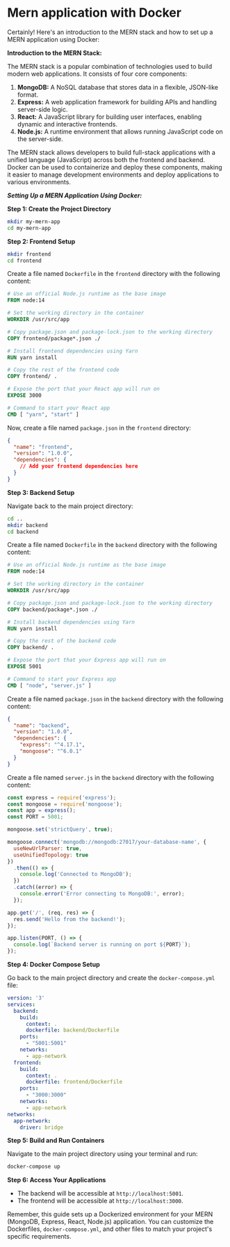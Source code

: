 # Mern application with Docker

Certainly! Here's an introduction to the MERN stack and how to set up a MERN application using Docker:

**Introduction to the MERN Stack:**

The MERN stack is a popular combination of technologies used to build modern web applications. It consists of four core components:

1. **MongoDB:** A NoSQL database that stores data in a flexible, JSON-like format.
2. **Express:** A web application framework for building APIs and handling server-side logic.
3. **React:** A JavaScript library for building user interfaces, enabling dynamic and interactive frontends.
4. **Node.js:** A runtime environment that allows running JavaScript code on the server-side.

The MERN stack allows developers to build full-stack applications with a unified language (JavaScript) across both the frontend and backend. Docker can be used to containerize and deploy these components, making it easier to manage development environments and deploy applications to various environments.

***Setting Up a MERN Application Using Docker:***



**Step 1: Create the Project Directory**

```sh
mkdir my-mern-app
cd my-mern-app
```

**Step 2: Frontend Setup**

```sh
mkdir frontend
cd frontend
```

Create a file named `Dockerfile` in the `frontend` directory with the following content:

```Dockerfile
# Use an official Node.js runtime as the base image
FROM node:14

# Set the working directory in the container
WORKDIR /usr/src/app

# Copy package.json and package-lock.json to the working directory
COPY frontend/package*.json ./

# Install frontend dependencies using Yarn
RUN yarn install

# Copy the rest of the frontend code
COPY frontend/ .

# Expose the port that your React app will run on
EXPOSE 3000

# Command to start your React app
CMD [ "yarn", "start" ]
```

Now, create a file named `package.json` in the `frontend` directory:

```json
{
  "name": "frontend",
  "version": "1.0.0",
  "dependencies": {
    // Add your frontend dependencies here
  }
}
```

**Step 3: Backend Setup**

Navigate back to the main project directory:

```sh
cd ..
mkdir backend
cd backend
```

Create a file named `Dockerfile` in the `backend` directory with the following content:

```Dockerfile
# Use an official Node.js runtime as the base image
FROM node:14

# Set the working directory in the container
WORKDIR /usr/src/app

# Copy package.json and package-lock.json to the working directory
COPY backend/package*.json ./

# Install backend dependencies using Yarn
RUN yarn install

# Copy the rest of the backend code
COPY backend/ .

# Expose the port that your Express app will run on
EXPOSE 5001

# Command to start your Express app
CMD [ "node", "server.js" ]
```

Create a file named `package.json` in the `backend` directory with the following content:

```json
{
  "name": "backend",
  "version": "1.0.0",
  "dependencies": {
    "express": "^4.17.1",
    "mongoose": "^6.0.1"
  }
}
```

Create a file named `server.js` in the `backend` directory with the following content:

```js
const express = require('express');
const mongoose = require('mongoose');
const app = express();
const PORT = 5001;

mongoose.set('strictQuery', true);

mongoose.connect('mongodb://mongodb:27017/your-database-name', { 
  useNewUrlParser: true,
  useUnifiedTopology: true
})
  .then(() => {
    console.log('Connected to MongoDB');
  })
  .catch((error) => {
    console.error('Error connecting to MongoDB:', error);
  });

app.get('/', (req, res) => {
  res.send('Hello from the backend!');
});

app.listen(PORT, () => {
  console.log(`Backend server is running on port ${PORT}`);
});
```

**Step 4: Docker Compose Setup**

Go back to the main project directory and create the `docker-compose.yml` file:

```yaml
version: '3'
services:
  backend:
    build:
      context: .
      dockerfile: backend/Dockerfile
    ports:
      - "5001:5001"
    networks:
      - app-network
  frontend:
    build:
      context: .
      dockerfile: frontend/Dockerfile
    ports:
      - "3000:3000"
    networks:
      - app-network
networks:
  app-network:
    driver: bridge
```

**Step 5: Build and Run Containers**

Navigate to the main project directory using your terminal and run:

```sh
docker-compose up
```

**Step 6: Access Your Applications**

- The backend will be accessible at `http://localhost:5001`.
- The frontend will be accessible at `http://localhost:3000`.

Remember, this guide sets up a Dockerized environment for your MERN (MongoDB, Express, React, Node.js) application. You can customize the Dockerfiles, `docker-compose.yml`, and other files to match your project's specific requirements.
